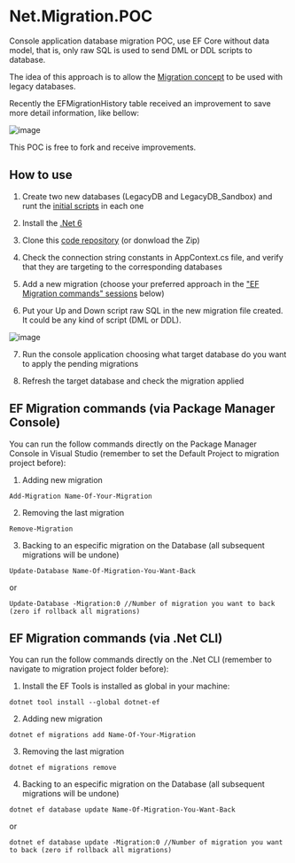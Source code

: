 # Net.Migration.POC
Console application database migration POC, use EF Core without data model, that is, only raw SQL is used to send DML or DDL scripts to database.

The idea of this approach is to allow the [Migration concept](https://medium.com/@joelrodrigues/o-que-s%C3%A3o-database-migrations-f817448870a2) to be used with legacy databases.

Recently the EFMigrationHistory table received an improvement to save more detail information, like bellow:

![image](https://user-images.githubusercontent.com/6843493/150549987-a6afa1c6-8715-4940-ac40-fe0acce9873c.png)

This POC is free to fork and receive improvements.

## How to use

1. Create two new databases (LegacyDB and LegacyDB_Sandbox) and runt the [initial scripts](https://github.com/apbertoletti/Net.Migration.POC/blob/master/InitialScripts.sql) in each one

2. Install the [.Net 6](https://dotnet.microsoft.com/en-us/download/dotnet/6.0)

3. Clone this [code repository](https://github.com/apbertoletti/Net.Migration.POC.git) (or donwload the Zip)

4. Check the connection string constants in AppContext.cs file, and verify that they are targeting to the corresponding databases
 
5. Add a new migration (choose your preferred approach in the ["EF Migration commands" sessions](https://github.com/apbertoletti/Net.Migration.POC#ef-migration-commands-via-package-manager-console) below)

6. Put your Up and Down script raw SQL in the new migration file created. It could be any kind of script (DML or DDL).

![image](https://user-images.githubusercontent.com/6843493/150584931-8a5f04f5-9384-4a34-a4bc-49c0eabfac8c.png)

7. Run the console application choosing what target database do you want to apply the pending migrations

8. Refresh the target database and check the migration applied

## EF Migration commands (via Package Manager Console)

You can run the follow commands directly on the Package Manager Console in Visual Studio (remember to set the Default Project to migration project before):

1. Adding new migration
~~~
Add-Migration Name-Of-Your-Migration
~~~


2. Removing the last migration
~~~
Remove-Migration
~~~


3. Backing to an especific migration on the Database (all subsequent migrations will be undone)
~~~
Update-Database Name-Of-Migration-You-Want-Back
~~~
or
~~~
Update-Database -Migration:0 //Number of migration you want to back (zero if rollback all migrations)
~~~


## EF Migration commands (via .Net CLI)

You can run the follow commands directly on the .Net CLI (remember to navigate to migration project folder before):

1. Install the EF Tools is installed as global in your machine:
~~~
dotnet tool install --global dotnet-ef
~~~


2. Adding new migration
~~~
dotnet ef migrations add Name-Of-Your-Migration
~~~


3. Removing the last migration
~~~
dotnet ef migrations remove
~~~


4. Backing to an especific migration on the Database (all subsequent migrations will be undone)
~~~
dotnet ef database update Name-Of-Migration-You-Want-Back
~~~
or
~~~
dotnet ef database update -Migration:0 //Number of migration you want to back (zero if rollback all migrations)
~~~


